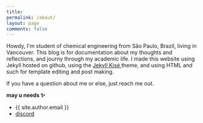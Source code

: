 ```yaml
---
title: 
permalink: /about/
layout: page
comments: false
---
```


Howdy, I'm student of chemical engineering from São Paulo, Brazil, living in Vancouver. This blog is for documentation about my thoughts and reflections, and journy through my academic life. I made this website using Jekyll hosted on github, using the [Jekyll Kisé ](https://jamstackthemes.dev/theme/jekyll-klise/)theme, and using HTML and such for template editing and post making.

If you have a question about me or else, just reach me out.

**may u needs ✨**

- {{ site.author.email }}
- [discord](https://discordapp.com/users/788123099748630567)

